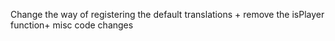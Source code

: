 Change the way of registering the default translations + remove the isPlayer function+ misc code changes